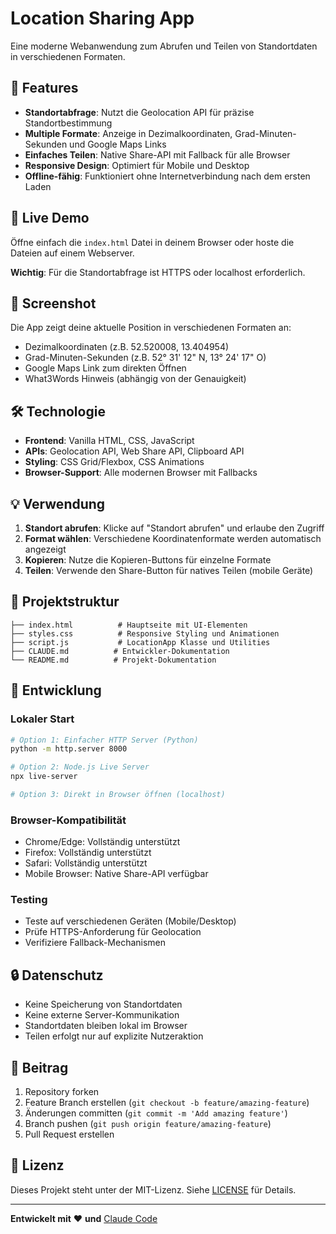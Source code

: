 # Location Sharing App

Eine moderne Webanwendung zum Abrufen und Teilen von Standortdaten in verschiedenen Formaten.

## 🌟 Features

- **Standortabfrage**: Nutzt die Geolocation API für präzise Standortbestimmung
- **Multiple Formate**: Anzeige in Dezimalkoordinaten, Grad-Minuten-Sekunden und Google Maps Links
- **Einfaches Teilen**: Native Share-API mit Fallback für alle Browser
- **Responsive Design**: Optimiert für Mobile und Desktop
- **Offline-fähig**: Funktioniert ohne Internetverbindung nach dem ersten Laden

## 🚀 Live Demo

Öffne einfach die `index.html` Datei in deinem Browser oder hoste die Dateien auf einem Webserver.

**Wichtig**: Für die Standortabfrage ist HTTPS oder localhost erforderlich.

## 📱 Screenshot

Die App zeigt deine aktuelle Position in verschiedenen Formaten an:
- Dezimalkoordinaten (z.B. 52.520008, 13.404954)
- Grad-Minuten-Sekunden (z.B. 52° 31' 12" N, 13° 24' 17" O)
- Google Maps Link zum direkten Öffnen
- What3Words Hinweis (abhängig von der Genauigkeit)

## 🛠️ Technologie

- **Frontend**: Vanilla HTML, CSS, JavaScript
- **APIs**: Geolocation API, Web Share API, Clipboard API
- **Styling**: CSS Grid/Flexbox, CSS Animations
- **Browser-Support**: Alle modernen Browser mit Fallbacks

## 💡 Verwendung

1. **Standort abrufen**: Klicke auf "Standort abrufen" und erlaube den Zugriff
2. **Format wählen**: Verschiedene Koordinatenformate werden automatisch angezeigt
3. **Kopieren**: Nutze die Kopieren-Buttons für einzelne Formate
4. **Teilen**: Verwende den Share-Button für natives Teilen (mobile Geräte)

## 📁 Projektstruktur

```
├── index.html          # Hauptseite mit UI-Elementen
├── styles.css          # Responsive Styling und Animationen
├── script.js           # LocationApp Klasse und Utilities
├── CLAUDE.md          # Entwickler-Dokumentation
└── README.md          # Projekt-Dokumentation
```

## 🔧 Entwicklung

### Lokaler Start
```bash
# Option 1: Einfacher HTTP Server (Python)
python -m http.server 8000

# Option 2: Node.js Live Server
npx live-server

# Option 3: Direkt in Browser öffnen (localhost)
```

### Browser-Kompatibilität
- Chrome/Edge: Vollständig unterstützt
- Firefox: Vollständig unterstützt  
- Safari: Vollständig unterstützt
- Mobile Browser: Native Share-API verfügbar

### Testing
- Teste auf verschiedenen Geräten (Mobile/Desktop)
- Prüfe HTTPS-Anforderung für Geolocation
- Verifiziere Fallback-Mechanismen

## 🔒 Datenschutz

- Keine Speicherung von Standortdaten
- Keine externe Server-Kommunikation
- Standortdaten bleiben lokal im Browser
- Teilen erfolgt nur auf explizite Nutzeraktion

## 🤝 Beitrag

1. Repository forken
2. Feature Branch erstellen (`git checkout -b feature/amazing-feature`)
3. Änderungen committen (`git commit -m 'Add amazing feature'`)
4. Branch pushen (`git push origin feature/amazing-feature`)
5. Pull Request erstellen

## 📄 Lizenz

Dieses Projekt steht unter der MIT-Lizenz. Siehe [LICENSE](LICENSE) für Details.

---

**Entwickelt mit** ❤️ **und** [Claude Code](https://claude.ai/code)